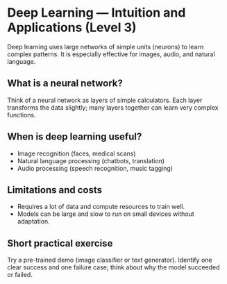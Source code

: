 # Deep Learning — Intuition and Applications (Level 3)

Deep learning uses large networks of simple units (neurons) to learn complex patterns. It is especially effective for images, audio, and natural language.

## What is a neural network?

Think of a neural network as layers of simple calculators. Each layer transforms the data slightly; many layers together can learn very complex functions.

## When is deep learning useful?

- Image recognition (faces, medical scans)
- Natural language processing (chatbots, translation)
- Audio processing (speech recognition, music tagging)

## Limitations and costs

- Requires a lot of data and compute resources to train well.
- Models can be large and slow to run on small devices without adaptation.

## Short practical exercise

Try a pre-trained demo (image classifier or text generator). Identify one clear success and one failure case; think about why the model succeeded or failed.
